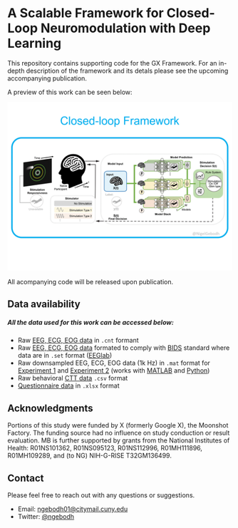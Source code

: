 # A Scalable Framework for Closed-Loop Neuromodulation with Deep Learning

This repository contains supporting code for the GX Framework. For an in-depth description of the framework and its detals please see the upcoming accompanying publication.

A preview of this work can be seen below: 

<p align="center">
  <img src="https://github.com/ngebodh/GX_DL_Framework/blob/main/GX_DL_GIF_05132022_Short.gif">
</p>
All acompanying code will be released upon publication. 

## Data availability
##### All the data used for this work can be accessed below:
* Raw [EEG, ECG, EOG data](https://zenodo.org/record/4456079#.YOYCLuhKguW) in `.cnt` formant
* Raw [EEG, ECG, EOG data](https://openneuro.org/datasets/ds003670/versions/1.1.0) formated to comply with [BIDS](https://bids.neuroimaging.io/) standard where data are in `.set` format ([EEGlab](https://sccn.ucsd.edu/eeglab/index.php))
* Raw downsampled EEG, ECG, EOG data (1k Hz) in `.mat` format for [Experiment 1](https://zenodo.org/record/3840615#.YOYKfehKguU) and [Experiment 2](https://zenodo.org/record/3840617#.YOYKj-hKguU) (works with [MATLAB](https://www.mathworks.com/help/matlab/ref/load.html) and [Python](https://scipy-cookbook.readthedocs.io/items/Reading_mat_files.html))
* Raw behavioral [CTT data](https://zenodo.org/record/4456079#.YOYCLuhKguW) `.csv` format
* [Questionnaire data](https://zenodo.org/record/4456079/files/GX_Subject%20Info%20%26%20Behavioral%20Data.xlsx?download=1) in `.xlsx` format

## Acknowledgments

Portions of this study were funded by X (formerly Google X), the Moonshot Factory. The funding source had no influence on study conduction or result evaluation. MB is further supported by grants from the National Institutes of Health: R01NS101362, R01NS095123, R01NS112996, R01MH111896, R01MH109289, and (to NG) NIH-G-RISE T32GM136499.


## Contact

Please feel free to reach out with any questions or suggestions.
* Email: ngebodh01@citymail.cuny.edu
* Twitter: [@ngebodh](https://twitter.com/nigelgebodh)

